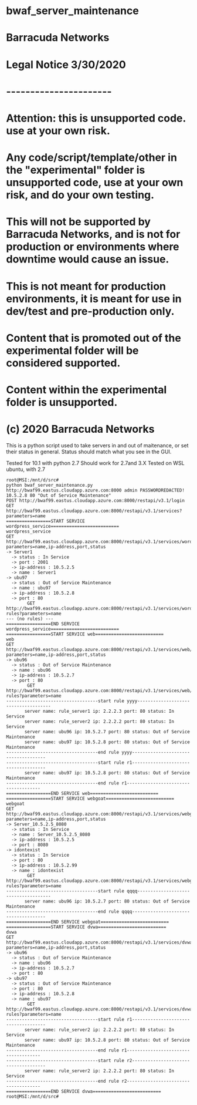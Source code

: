 # bwaf_server_maintenance

# Barracuda Networks
# Legal Notice 3/30/2020
# ----------------------
# Attention: this is unsupported code. use at your own risk.
#
# Any code/script/template/other in the "experimental" folder is unsupported code, use at your own risk, and do your own testing.
# This will not be supported by Barracuda Networks, and is not for production or environments where downtime would cause an issue.
# This is not meant for production environments, it is meant for use in dev/test and pre-production only.
#
# Content that is promoted out of the experimental folder will be considered supported.
#
# Content within the experimental folder is unsupported.
#
# (c) 2020 Barracuda Networks

This is a python script used to take servers in and out of maitenance, or set their status in general.
Status should match what you see in the GUI.

Tested for 10.1 with python 2.7
Should work for 2.7and 3.X
Tested on WSL ubuntu, with 2.7
```
root@MSI:/mnt/d/src#
python bwaf_server_maintenance.py http://bwaf99.eastus.cloudapp.azure.com:8000 admin PASSWORDREDACTED! 10.5.2.8 80 "Out of Service Maintenance"
POST http://bwaf99.eastus.cloudapp.azure.com:8000/restapi/v3.1/login
GET http://bwaf99.eastus.cloudapp.azure.com:8000/restapi/v3.1/services?parameters=name
=================START SERVICE wordpress_service==========================
wordpress_service
GET http://bwaf99.eastus.cloudapp.azure.com:8000/restapi/v3.1/services/wordpress_service/servers?parameters=name,ip-address,port,status
-> Server1
  -> status : In Service
  -> port : 2001
  -> ip-address : 10.5.2.5
  -> name : Server1
-> ubu97
  -> status : Out of Service Maintenance
  -> name : ubu97
  -> ip-address : 10.5.2.8
  -> port : 80
        GET http://bwaf99.eastus.cloudapp.azure.com:8000/restapi/v3.1/services/wordpress_service/content-rules?parameters=name
--- (no rules) ---
=================END SERVICE wordpress_service==========================
=================START SERVICE web==========================
web
GET http://bwaf99.eastus.cloudapp.azure.com:8000/restapi/v3.1/services/web/servers?parameters=name,ip-address,port,status
-> ubu96
  -> status : Out of Service Maintenance
  -> name : ubu96
  -> ip-address : 10.5.2.7
  -> port : 80
        GET http://bwaf99.eastus.cloudapp.azure.com:8000/restapi/v3.1/services/web/content-rules?parameters=name
-----------------------------------start rule yyyy-------------------------------------
       server name: rule_server1 ip: 2.2.2.3 port: 80 status: In Service
       server name: rule_server2 ip: 2.2.2.2 port: 80 status: In Service
       server name: ubu96 ip: 10.5.2.7 port: 80 status: Out of Service Maintenance
       server name: ubu97 ip: 10.5.2.8 port: 80 status: Out of Service Maintenance
-----------------------------------end rule yyyy-------------------------------------
-----------------------------------start rule r1-------------------------------------
       server name: ubu97 ip: 10.5.2.8 port: 80 status: Out of Service Maintenance
-----------------------------------end rule r1-------------------------------------
=================END SERVICE web==========================
=================START SERVICE webgoat==========================
webgoat
GET http://bwaf99.eastus.cloudapp.azure.com:8000/restapi/v3.1/services/webgoat/servers?parameters=name,ip-address,port,status
-> Server_10.5.2.5_8080
  -> status : In Service
  -> name : Server_10.5.2.5_8080
  -> ip-address : 10.5.2.5
  -> port : 8080
-> idontexist
  -> status : In Service
  -> port : 80
  -> ip-address : 10.5.2.99
  -> name : idontexist
        GET http://bwaf99.eastus.cloudapp.azure.com:8000/restapi/v3.1/services/webgoat/content-rules?parameters=name
-----------------------------------start rule qqqq-------------------------------------
       server name: ubu96 ip: 10.5.2.7 port: 80 status: Out of Service Maintenance
-----------------------------------end rule qqqq-------------------------------------
=================END SERVICE webgoat==========================
=================START SERVICE dvwa==========================
dvwa
GET http://bwaf99.eastus.cloudapp.azure.com:8000/restapi/v3.1/services/dvwa/servers?parameters=name,ip-address,port,status
-> ubu96
  -> status : Out of Service Maintenance
  -> name : ubu96
  -> ip-address : 10.5.2.7
  -> port : 80
-> ubu97
  -> status : Out of Service Maintenance
  -> port : 80
  -> ip-address : 10.5.2.8
  -> name : ubu97
        GET http://bwaf99.eastus.cloudapp.azure.com:8000/restapi/v3.1/services/dvwa/content-rules?parameters=name
-----------------------------------start rule r1-------------------------------------
       server name: rule_server2 ip: 2.2.2.2 port: 80 status: In Service
       server name: ubu97 ip: 10.5.2.8 port: 80 status: Out of Service Maintenance
-----------------------------------end rule r1-------------------------------------
-----------------------------------start rule r2-------------------------------------
       server name: rule_server2 ip: 2.2.2.2 port: 80 status: In Service
-----------------------------------end rule r2-------------------------------------
=================END SERVICE dvwa==========================
root@MSI:/mnt/d/src#
```
